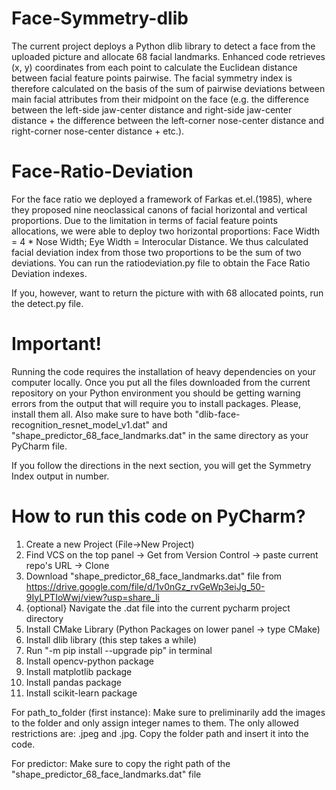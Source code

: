 # Face-Symmetry-dlib
The current project deploys a Python dlib library to detect a face from the uploaded picture and allocate 68 facial landmarks. Enhanced code retrieves (x, y) coordinates from each point to calculate the Euclidean distance between facial feature points pairwise. The facial symmetry index is therefore calculated on the basis of the sum of pairwise deviations between main facial attributes from their midpoint on the face (e.g. the difference between the left-side jaw-center distance and right-side jaw-center distance + the difference between the left-corner nose-center distance and right-corner nose-center distance + etc.).

# Face-Ratio-Deviation
For the face ratio we deployed a framework of Farkas et.el.(1985), where they proposed nine neoclassical canons of facial horizontal and vertical proportions. Due to the limitation in terms of facial feature points allocations, we were able to deploy two horizontal proportions: Face Width = 4 * Nose Width; Eye Width = Interocular Distance. We thus calculated facial deviation index from those two proportions to be the sum of two deviations. You can run the ratiodeviation.py file to obtain the Face Ratio Deviation indexes.

If you, however, want to return the picture with with 68 allocated points, run the detect.py file. 


# Important!
Running the code requires the installation of heavy dependencies on your computer locally. Once you put all the files downloaded from the current repository on your Python environment you should be getting warning errors from the output that will require you to install packages. 
Please, install them all. Also make sure to have both "dlib-face-recognition_resnet_model_v1.dat" and "shape_predictor_68_face_landmarks.dat" in the same directory as your PyCharm file. 

If you follow the directions in the next section, you will get the Symmetry Index output in number. 

# How to run this code on PyCharm?
1. Create a new Project (File->New Project)
2. Find VCS on the top panel -> Get from Version Control -> paste current repo's URL -> Clone
3. Download "shape_predictor_68_face_landmarks.dat" file from https://drive.google.com/file/d/1v0nGz_rvGeWp3eiJg_50-9IyLPTIoWwj/view?usp=share_li
4. {optional} Navigate the .dat file into the current pycharm project directory 
5. Install CMake Library (Python Packages on lower panel -> type CMake)
6. Install dlib library (this step takes a while)
7. Run "-m pip install --upgrade pip" in terminal
8. Install opencv-python package
9. Install matplotlib package
10. Install pandas package
11. Install scikit-learn package

For path_to_folder (first instance):
Make sure to preliminarily add the images to the folder and only assign integer names to them. The only allowed restrictions are: .jpeg and .jpg. Copy the folder path and insert it into the code. 

For predictor:
Make sure to copy the right path of the "shape_predictor_68_face_landmarks.dat" file 
